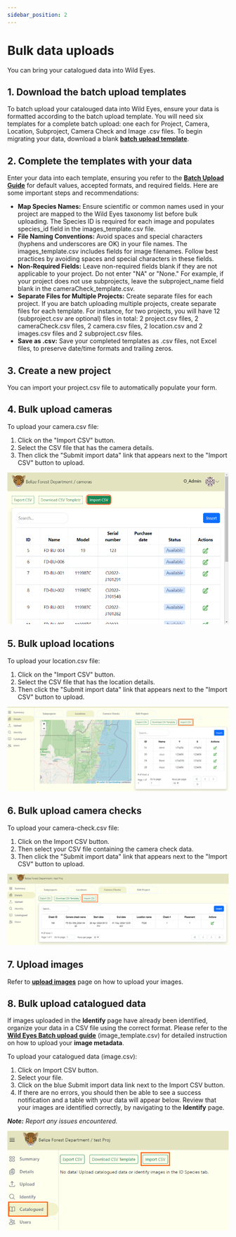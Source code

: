 ```yaml
---
sidebar_position: 2
---
```


# Bulk data uploads
You can bring your catalogued data into Wild Eyes.


## 1. Download the batch upload templates
To batch upload your catalouged data into Wild Eyes, ensure your data is formatted according to the batch upload template. You will need six templates for a complete batch upload: one each for Project, Camera, Location, Subproject, Camera Check and Image .csv files. To begin migrating your data, download a blank **[batch upload template](https://drive.google.com/drive/folders/12eqhTxTVB35ex1-EFBrUGaBV6gid8Eju)**.


## 2. Complete the templates with your data
Enter your data into each template, ensuring you refer to the **[Batch Upload Guide](https://docs.google.com/spreadsheets/d/1IOTO1-rlP5XJVvs1DhTMH_Ir7rAp8GW7/edit#gid=519033571)** for default values, accepted formats, and required fields. Here are some important steps and recommendations:

- **Map Species Names:** Ensure scientific or common names used in your project are mapped to the Wild Eyes taxonomy list before bulk uploading. The Species ID is required for each image and populates species_id field in the images_template.csv file. 
- **File Naming Conventions:** Avoid spaces and special characters (hyphens and underscores are OK) in your file names. The images_template.csv includes fields for image filenames. Follow best practices by avoiding spaces and special characters in these fields.
- **Non-Required Fields:** Leave non-required fields blank if they are not applicable to your project. Do not enter "NA" or "None." For example, if your project does not use subprojects, leave the subproject_name field blank in the cameraCheck_template.csv.
- **Separate Files for Multiple Projects:** Create separate files for each project. If you are batch uploading multiple projects, create separate files for each template. For instance, for two projects, you will have 12 (subproject.csv are optional) files in total: 2 project.csv files, 2 cameraCheck.csv files, 2 camera.csv files, 2 location.csv and 2 images.csv files and 2 subproject.csv files.
- **Save as .csv:** Save your completed templates as .csv files, not Excel files, to preserve date/time formats and trailing zeros.

## 3. Create a new project
You can import your project.csv file to automatically populate your form.

## 4. Bulk upload cameras
To upload your camera.csv file:

1. Click on the "Import CSV" button.
2. Select the CSV file that has the camera details.
3. Then click the "Submit import data" link that appears next to the "Import CSV" button to upload.

<!-- Picture Here -->
![](../getting-started-images/cameras/batch-or-bulk-upload.png) 


## 5. Bulk upload locations
To upload your location.csv file:

1. Click on the "Import CSV" button.
2. Select the CSV file that has the location details.
3. Then click the "Submit import data" link that appears next to the "Import CSV" button to upload.

<!-- Picture Here -->
![](../getting-started-images/locations/batch-bulk-upload.png)


## 6. Bulk upload camera checks
To upload your camera-check.csv file:

1. Click on the Import CSV button.
2. Then select your CSV file containing the camera check data.
3. Then click the "Submit import data" link that appears next to the "Import CSV" button to upload.

<!-- Picture Here -->
![](../getting-started-images/camera-checks/batch-bulk-upload-camera-checks.png) 



## 7. Upload images
Refer to **[upload images](/docs/upload/upload-images)** page on how to upload your images.


## 8. Bulk upload catalogued data

If images uploaded in the **Identify** page have already been identified, organize your data in a CSV file using the correct format. Please refer to the **[Wild Eyes Batch upload guide](https://drive.google.com/drive/folders/14IctEBIenhSC7duImD5uH_f575h3rMwO)** (image_template.csv) for detailed instruction on how to upload your **image metadata**. 

To upload your catalogued data (image.csv):

1. Click on Import CSV button.
2. Select your file.
3. Click on the blue Submit import data link next to the Import CSV button.
4. If there are no errors, you should then be able to see a success notification and a table with your data will appear below. Review that your images are identified correctly, by navigating to the **Identify** page.

***Note:*** *Report any issues encountered.*

<!-- Picture Here -->
![](../getting-started-images/catalogued/cataloguedImport.png)
